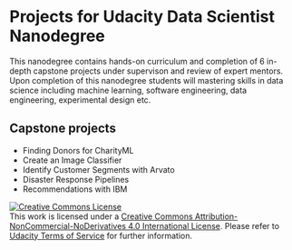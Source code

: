 # Projects for Udacity Data Scientist Nanodegree

 This nanodegree contains hands-on curriculum and completion of 6 in-depth capstone projects under supervison and review of expert mentors. Upon completion of this nanodegree students will mastering skills in data science including machine learning, software engineering, data engineering, experimental design etc.



## Capstone projects

- Finding Donors for CharityML
- Create an Image Classifier
- Identify Customer Segments with Arvato
- Disaster Response Pipelines
- Recommendations with IBM

 <a rel="license" href="http://creativecommons.org/licenses/by-nc-nd/4.0/"><img alt="Creative Commons License" style="border-width:0" src="https://i.creativecommons.org/l/by-nc-nd/4.0/88x31.png" /></a><br />This work is licensed under a <a rel="license" href="http://creativecommons.org/licenses/by-nc-nd/4.0/">Creative Commons Attribution-NonCommercial-NoDerivatives 4.0 International License</a>. Please refer to [Udacity Terms of Service](https://www.udacity.com/legal) for further information.
